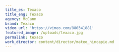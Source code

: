 ```yaml
---
title_es: Texaco
title_eng: Texaco
agency: McCann
brand: Texaco
video_url: 'https://vimeo.com/880341881'
featured_image: /uploads/texaco.jpg
permalink: texaco
work_director: content/director/mateo_hincapie.md
---
```


